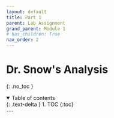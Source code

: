```yaml
---
layout: default
title: Part 1
parent: Lab Assignment
grand_parent: Module 1
# has_children: True
nav_order: 2
---
```


# Dr. Snow's Analysis
{: .no_toc }

<details open markdown="block">
  <summary>
    Table of contents
  </summary>
  {: .text-delta }
1. TOC
{:toc}
</details>
---



